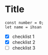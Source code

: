 # Title
```
const number = 0;
let name = ihsan
```

* [x] checklist 1
* [x] checklist 2
* [ ] checklist 3
